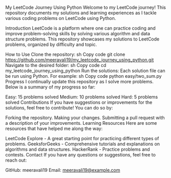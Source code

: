 My LeetCode Journey Using Python
Welcome to my LeetCode journey! This repository documents my solutions and learning experiences as I tackle various coding problems on LeetCode using Python.

Introduction
LeetCode is a platform where one can practice coding and improve problem-solving skills by solving various algorithm and data structure problems. This repository showcases my solutions to LeetCode problems, organized by difficulty and topic.

How to Use
Clone the repository:
sh
Copy code
git clone https://github.com/meeravali19/my_leetcode_journey_using_python.git
Navigate to the desired folder:
sh
Copy code
cd my_leetcode_journey_using_python
Run the solutions:
Each solution file can be run using Python. For example:
sh
Copy code
python easy/two_sum.py
Progress
I continually update this repository as I solve more problems. Below is a summary of my progress so far:

Easy: 15 problems solved
Medium: 10 problems solved
Hard: 5 problems solved
Contributions
If you have suggestions or improvements for the solutions, feel free to contribute! You can do so by:

Forking the repository.
Making your changes.
Submitting a pull request with a description of your improvements.
Learning Resources
Here are some resources that have helped me along the way:

LeetCode Explore - A great starting point for practicing different types of problems.
GeeksforGeeks - Comprehensive tutorials and explanations on algorithms and data structures.
HackerRank - Practice problems and contests.
Contact
If you have any questions or suggestions, feel free to reach out:

GitHub: meeravali19
Email: meeravali19@example.com
